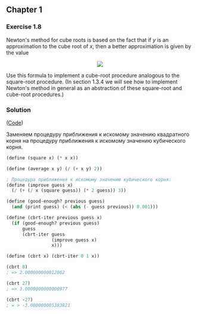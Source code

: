 ## Chapter 1

### Exercise 1.8

Newton's method for cube roots is based on the fact that if _y_ is an approximation to the cube root of _x_, then a better approximation is given by the value

<p align="center">
	<img src="https://i.ibb.co/89bVMqf/SICPexpression1-8.png">
</p>

Use this formula to implement a cube-root procedure analogous to the square-root procedure. (In section 1.3.4 we will see how to implement Newton's method in general as an abstraction of these square-root and cube-root procedures.)


### Solution

([Code](../../src/Chapter%201/Exercise%201.8.scm))

Заменяем процедуру приближения к искомому значению квадратного корня на процедуру приближения к искомому значению кубического корня.

```scheme
(define (square x) (* x x))

(define (average x y) (/ (+ x y) 2))

; Процедура приближения к искомому значению кубичеcкого корня:
(define (improve guess x)
  (/ (+ (/ x (square guess)) (* 2 guess)) 3))

(define (good-enough? previous guess)
  (and (print guess) (< (abs (- guess previous)) 0.001)))

(define (cbrt-iter previous guess x)
  (if (good-enough? previous guess)
      guess
      (cbrt-iter guess
                 (improve guess x)
                 x)))

(define (cbrt x) (cbrt-iter 0 1 x))

(cbrt 8)
; => 2.000000000012062

(cbrt 27)
; => 3.0000000000000977

(cbrt -27)
; = > -3.000000005383821
```

